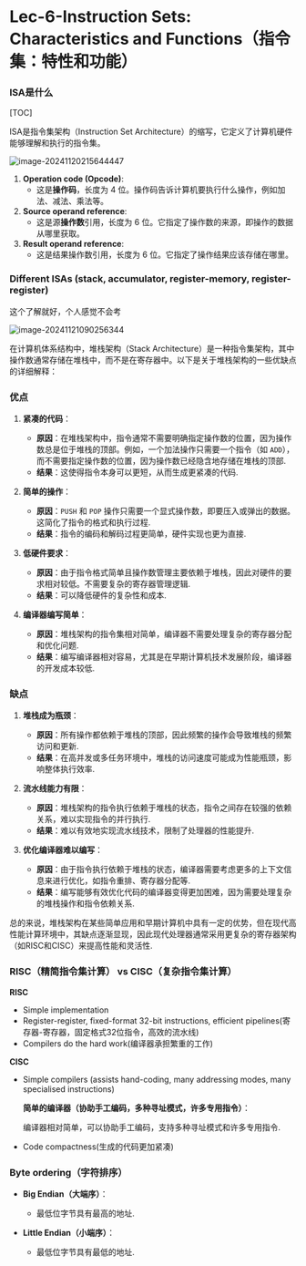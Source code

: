 # Lec-6-Instruction Sets: Characteristics and Functions（指令集：特性和功能）

### ISA是什么

[TOC]

ISA是指令集架构（Instruction Set Architecture）的缩写，它定义了计算机硬件能够理解和执行的指令集。

![image-20241120215644447](C:\Users\23639\Desktop\Work_Zone\2024-2025attention\计算机体系结构\md\assets\image-20241120215644447.png)

1. **Operation code (Opcode)**:
   - 这是**操作码**，长度为 4 位。操作码告诉计算机要执行什么操作，例如加法、减法、乘法等。
2. **Source operand reference**:
   - 这是源**操作数**引用，长度为 6 位。它指定了操作数的来源，即操作的数据从哪里获取。
3. **Result operand reference**:
   - 这是结果操作数引用，长度为 6 位。它指定了操作结果应该存储在哪里。



###  Different ISAs (stack, accumulator, register-memory, register-register)

这个了解就好，个人感觉不会考

![image-20241121090256344](C:\Users\23639\Desktop\Work_Zone\2024-2025attention\计算机体系结构\md\assets\image-20241121090256344.png)



在计算机体系结构中，堆栈架构（Stack Architecture）是一种指令集架构，其中操作数通常存储在堆栈中，而不是在寄存器中。以下是关于堆栈架构的一些优缺点的详细解释：

### 优点
1. **紧凑的代码**：
   - **原因**：在堆栈架构中，指令通常不需要明确指定操作数的位置，因为操作数总是位于堆栈的顶部。例如，一个加法操作只需要一个指令（如 `ADD`），而不需要指定操作数的位置，因为操作数已经隐含地存储在堆栈的顶部.
   - **结果**：这使得指令本身可以更短，从而生成更紧凑的代码.

2. **简单的操作**：
   - **原因**：`PUSH` 和 `POP` 操作只需要一个显式操作数，即要压入或弹出的数据。这简化了指令的格式和执行过程.
   - **结果**：指令的编码和解码过程更简单，硬件实现也更为直接.

3. **低硬件要求**：
   - **原因**：由于指令格式简单且操作数管理主要依赖于堆栈，因此对硬件的要求相对较低。不需要复杂的寄存器管理逻辑.
   - **结果**：可以降低硬件的复杂性和成本.

4. **编译器编写简单**：
   - **原因**：堆栈架构的指令集相对简单，编译器不需要处理复杂的寄存器分配和优化问题.
   - **结果**：编写编译器相对容易，尤其是在早期计算机技术发展阶段，编译器的开发成本较低.

### 缺点
1. **堆栈成为瓶颈**：
   - **原因**：所有操作都依赖于堆栈的顶部，因此频繁的操作会导致堆栈的频繁访问和更新.
   - **结果**：在高并发或多任务环境中，堆栈的访问速度可能成为性能瓶颈，影响整体执行效率.

2. **流水线能力有限**：
   - **原因**：堆栈架构的指令执行依赖于堆栈的状态，指令之间存在较强的依赖关系，难以实现指令的并行执行.
   - **结果**：难以有效地实现流水线技术，限制了处理器的性能提升.

3. **优化编译器难以编写**：
   - **原因**：由于指令执行依赖于堆栈的状态，编译器需要考虑更多的上下文信息来进行优化，如指令重排、寄存器分配等.
   - **结果**：编写能够有效优化代码的编译器变得更加困难，因为需要处理复杂的堆栈操作和指令依赖关系.

总的来说，堆栈架构在某些简单应用和早期计算机中具有一定的优势，但在现代高性能计算环境中，其缺点逐渐显现，因此现代处理器通常采用更复杂的寄存器架构（如RISC和CISC）来提高性能和灵活性.

### RISC（精简指令集计算） vs CISC（复杂指令集计算）

**RISC**

- Simple implementation
- Register-register, fixed-format 32-bit instructions, efficient pipelines(寄存器-寄存器，固定格式32位指令，高效的流水线)
- Compilers do the hard work(编译器承担繁重的工作)

**CISC**

- Simple compilers (assists hand-coding, many addressing modes, many specialised instructions)

  **简单的编译器（协助手工编码，多种寻址模式，许多专用指令）**：

  编译器相对简单，可以协助手工编码，支持多种寻址模式和许多专用指令.

- Code compactness(生成的代码更加紧凑)



### Byte ordering（字符排序）

- **Big Endian（大端序）**：
  - 最低位字节具有最高的地址.
  
- **Little Endian（小端序）**：
  - 最低位字节具有最低的地址.